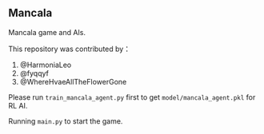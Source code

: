 ## Mancala

Mancala game and AIs.

This repository was contributed by：

1. @HarmoniaLeo
2. @fyqqyf
3. @WhereHvaeAllTheFlowerGone

Please run `train_mancala_agent.py` first to get `model/mancala_agent.pkl` for RL AI. 

Running `main.py` to start the game. 
